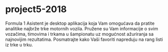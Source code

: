 # project5-2018
Formula 1 Asistent je desktop aplikacija koja Vam omogućava da pratite
analitike najbrže trke motornih vozila. Pružene su Vam informacije o svim
vozačima, timovima i trkama u šampionatu uz mogućnost ažuriranja sa najnovijim
rezultatima. Posmatrajte kako Vaši favoriti napreduju na rang listi iz trke u trku.
